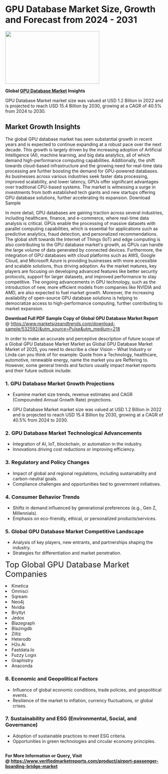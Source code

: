 <H1>GPU Database Market Size, Growth and Forecast from 2024 - 2031</H1><img class="aligncenter size-medium wp-image-584254" src="https://thirdeyenews.in/wp-content/uploads/2024/09/Global-Market-Research-300x168.jpeg" alt="" width="300" height="168" /><p><strong>Global&nbsp;<a href="https://www.marketsizeandtrends.com/download-sample/532592/&amp;utm_source=Pulse&amp;utm_medium=218">GPU Database Market</a> Insights</strong></p><p>GPU Database Market market size was valued at USD 1.2 Billion in 2022 and is projected to reach USD 15.4 Billion by 2030, growing at a CAGR of 40.5% from 2024 to 2030.</p><p><h2>Market Growth Insights</h2> <p>The global GPU database market has seen substantial growth in recent years and is expected to continue expanding at a robust pace over the next decade. This growth is largely driven by the increasing adoption of Artificial Intelligence (AI), machine learning, and big data analytics, all of which demand high-performance computing capabilities. Additionally, the shift towards cloud-based infrastructure and the growing need for real-time data processing are further boosting the demand for GPU-powered databases. As businesses across various industries seek faster data processing, improved scalability, and lower latency, GPUs offer significant advantages over traditional CPU-based systems. The market is witnessing a surge in investments from both established tech giants and new startups offering GPU database solutions, further accelerating its expansion. Download Sample</p> <p>In more detail, GPU databases are gaining traction across several industries, including healthcare, finance, and e-commerce, where real-time data analysis is critical. GPUs enable the processing of massive datasets with parallel computing capabilities, which is essential for applications such as predictive analytics, fraud detection, and personalized recommendations. The global shift towards the Internet of Things (IoT) and edge computing is also contributing to the GPU database market's growth, as GPUs can handle the large volume of data generated by connected devices. Furthermore, the integration of GPU databases with cloud platforms such as AWS, Google Cloud, and Microsoft Azure is providing businesses with more accessible and scalable solutions, thus driving adoption. As the market matures, key players are focusing on developing advanced features like better security protocols, support for larger datasets, and improved performance to stay competitive. The ongoing advancements in GPU technology, such as the introduction of new, more efficient models from companies like NVIDIA and AMD, are also expected to fuel market growth. Moreover, the increasing availability of open-source GPU database solutions is helping to democratize access to high-performance computing, further contributing to market expansion. </p><p><span class=""><strong>Download Full PDF Sample Copy of Global GPU Database Market Report</strong> @ <a href="https://www.marketsizeandtrends.com/download-sample/532592/&amp;utm_source=Pulse&amp;utm_medium=218" target="_blank">https://www.marketsizeandtrends.com/download-sample/532592/&amp;utm_source=Pulse&amp;utm_medium=218</a></span></p><p>In order to make an accurate and perceptive description of future scope of a Global&nbsp;GPU Database Market Market as Global&nbsp;GPU Database Market Market of 2025, you need to describe a clear Vision &ndash; What Industry or Linda can you think of for example: Quote from a Technology, healthcare, automotive, renewable energy, name the market you are Reffering to. However, some general trends and factors usually impact market reports and their future outlook include:</p><h3>1.&nbsp;<strong>GPU Database Market Growth Projections</strong></h3><ul><li>Examine market size trends, revenue estimates and CAGR (Compounded Annual Growth Rate) projections.</li><li><p>GPU Database Market market size was valued at USD 1.2 Billion in 2022 and is projected to reach USD 15.4 Billion by 2030, growing at a CAGR of 40.5% from 2024 to 2030.</p></li></ul><h3>2.&nbsp;<strong>GPU Database Market Technological Advancements</strong></h3><ul><li>Integration of AI, IoT, blockchain, or automation in the industry.</li><li>Innovations driving cost reductions or improving efficiency.</li></ul><h3>3.&nbsp;<strong>Regulatory and Policy Changes</strong></h3><ul><li>Impact of global and regional regulations, including sustainability and carbon-neutral goals.</li><li>Compliance challenges and opportunities tied to government initiatives.</li></ul><h3>4.&nbsp;<strong>Consumer Behavior Trends</strong></h3><ul><li>Shifts in demand influenced by generational preferences (e.g., Gen Z, Millennials).</li><li>Emphasis on eco-friendly, ethical, or personalized products/services.</li></ul><h3>5.&nbsp;<strong>Global GPU Database Market Competitive Landscape</strong></h3><ul><li>Analysis of key players, new entrants, and partnerships shaping the industry.</li><li>Strategies for differentiation and market penetration.</li></ul><p data-pm-slice="1 1 []"><span style="color: inherit; font-family: inherit; font-size: 25px;">Top Global GPU Database Market Companies</span></p><div class="" data-test-id=""><p><li>Kinetica</li><li> Omnisci</li><li> Sqream</li><li> Neo4j</li><li> Nvidia</li><li> Brytlyt</li><li> Jedox</li><li> Blazegraph</li><li> Blazingdb</li><li> Zilliz</li><li> Heterodb</li><li> H2o.Ai</li><li> Fastdata.Io</li><li> Fuzzy Logix</li><li> Graphistry</li><li> Anaconda</li></p></div><h3>6.&nbsp;<strong>Economic and Geopolitical Factors</strong></h3><ul><li>Influence of global economic conditions, trade policies, and geopolitical events.</li><li>Resilience of the market to inflation, currency fluctuations, or global crises.</li></ul><h3>7.&nbsp;<strong>Sustainability and ESG (Environmental, Social, and Governance)</strong></h3><ul><li>Adoption of sustainable practices to meet ESG criteria.</li><li>Opportunities in green technologies and circular economy principles.</li></ul><h2><strong style="font-size: 14px;">For More Information or Query, Visit @&nbsp;</strong><a style="background-color: #ffffff; font-size: 14px;" href="https://www.marketsizeandtrends.com/report/gpu-database-market/" target="_blank">https://www.verifiedmarketreports.com/product/airport-passenger-boarding-bridge-market</a></h2>

